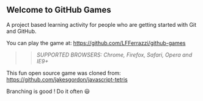 ## Welcome to GitHub Games

A project based learning activity for people who are getting started with Git and GitHub.

You can play the game at: https://github.com/LFFerrazzi/github-games

>> _*SUPPORTED BROWSERS*: Chrome, Firefox, Safari, Opera and IE9+_

This fun open source game was cloned from: https://github.com/jakesgordon/javascript-tetris

Branching is good !  Do it often :smiley:
